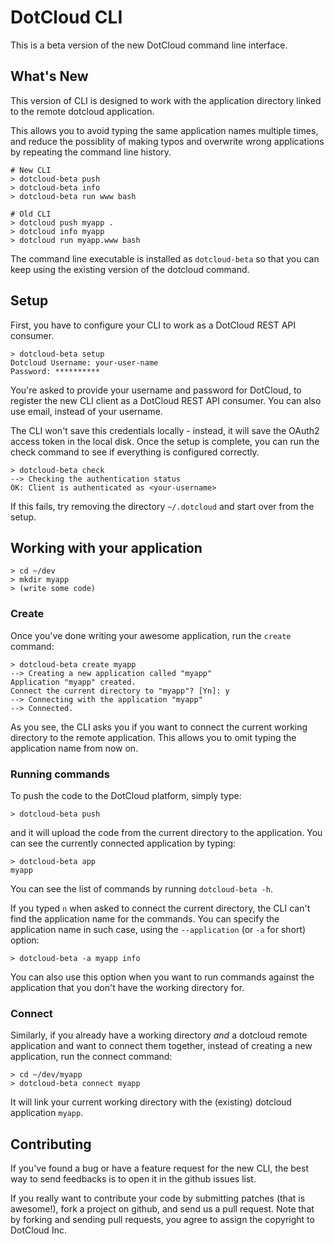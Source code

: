 # DotCloud CLI

This is a beta version of the new DotCloud command line interface.

## What's New

This version of CLI is designed to work with the application directory
linked to the remote dotcloud application.

This allows you to avoid typing the same application names multiple
times, and reduce the possiblity of making typos and overwrite wrong
applications by repeating the command line history.

    # New CLI 
    > dotcloud-beta push
    > dotcloud-beta info
    > dotcloud-beta run www bash

    # Old CLI
    > dotcloud push myapp .
    > dotcloud info myapp
    > dotcloud run myapp.www bash

The command line executable is installed as `dotcloud-beta` so that you
can keep using the existing version of the dotcloud command.

## Setup

First, you have to configure your CLI to work as a DotCloud REST API
consumer.

    > dotcloud-beta setup
    Dotcloud Username: your-user-name
    Password: **********

You're asked to provide your username and password for DotCloud, to
register the new CLI client as a DotCloud REST API consumer. You can
also use email, instead of your username.

The CLI won't save this credentials locally - instead, it will save
the OAuth2 access token in the local disk. Once the setup is complete,
you can run the check command to see if everything is configured
correctly.

    > dotcloud-beta check
    --> Checking the authentication status
    OK: Client is authenticated as <your-username>

If this fails, try removing the directory `~/.dotcloud` and start
over from the setup.

## Working with your application

    > cd ~/dev
    > mkdir myapp
    > (write some code)

### Create

Once you've done writing your awesome application, run the `create` command:

    > dotcloud-beta create myapp
    --> Creating a new application called "myapp"
    Application "myapp" created.
    Connect the current directory to "myapp"? [Yn]: y
    --> Connecting with the application "myapp"
    --> Connected.

As you see, the CLI asks you if you want to connect the current
working directory to the remote application. This allows you to omit
typing the application name from now on.

### Running commands

To push the code to the DotCloud platform, simply type:

    > dotcloud-beta push

and it will upload the code from the current directory to the
application. You can see the currently connected application by typing:

    > dotcloud-beta app
    myapp

You can see the list of commands by running `dotcloud-beta -h`.

If you typed `n` when asked to connect the current directory, the CLI
can't find the application name for the commands. You can specify the
application name in such case, using the `--application` (or `-a` for
short) option:

    > dotcloud-beta -a myapp info

You can also use this option when you want to run commands against the
application that you don't have the working directory for.

### Connect

Similarly, if you already have a working directory *and* a dotcloud
remote application and want to connect them together, instead of
creating a new application, run the connect command:

    > cd ~/dev/myapp
    > dotcloud-beta connect myapp

It will link your current working directory with the (existing) dotcloud application `myapp`.

## Contributing

If you've found a bug or have a feature request for the new CLI, the
best way to send feedbacks is to open it in the github issues list.

If you really want to contribute your code by submitting patches (that
is awesome!), fork a project on github, and send us a pull
request. Note that by forking and sending pull requests, you agree to
assign the copyright to DotCloud Inc.

